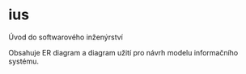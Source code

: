 # ius
Úvod do softwarového inženýrství

Obsahuje ER diagram a diagram užití pro návrh modelu informačního systému. 
